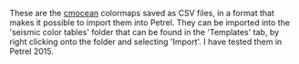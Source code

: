 These are the [cmocean](http://matplotlib.org/cmocean/) colormaps saved as CSV files, in a format that makes it possible to import them into Petrel. They can be imported into the 'seismic color tables' folder that can be found in the 'Templates' tab, by right clicking onto the folder and selecting 'Import'. I have tested them in Petrel 2015.